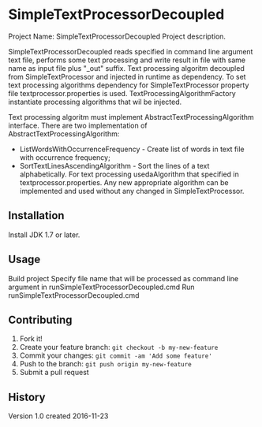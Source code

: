 # SimpleTextProcessorDecoupled

Project Name: SimpleTextProcessorDecoupled
Project description.

SimpleTextProcessorDecoupled reads specified in command line argument text file, performs some text processing 
and write result in file with same name as input file plus "_out" suffix.
Text processing algoritm decoupled from SimpleTextProcessor and injected in runtime as dependency.
To set text processing algorithms dependency for SimpleTextProcessor property file textprocessor.properties is used.
TextProcessingAlgorithmFactory instantiate processing algorithms that wil be injected.

Text processing algoritm must implement AbstractTextProcessingAlgorithm interface.
There are two implementation of AbstractTextProcessingAlgorithm:
- ListWordsWithOccurrenceFrequency  - Create list of words in text file with occurrence frequency;
- SortTextLinesAscendingAlgorithm - Sort the lines of a text alphabetically.
For text processing usedaAlgorithm that specified in textprocessor.properties.
Any new appropriate algorithm can be implemented and used without any changed in SimpleTextProcessor. 


## Installation

Install JDK 1.7 or later.

## Usage
Build project
Specify file name that will be processed as command line argument in runSimpleTextProcessorDecoupled.cmd 
Run runSimpleTextProcessorDecoupled.cmd 



## Contributing

1. Fork it!
2. Create your feature branch: `git checkout -b my-new-feature`
3. Commit your changes: `git commit -am 'Add some feature'`
4. Push to the branch: `git push origin my-new-feature`
5. Submit a pull request 


## History

Version 1.0 created 2016-11-23

